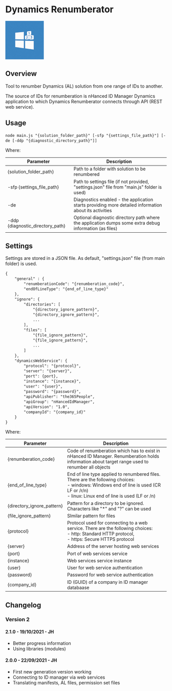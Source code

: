 # Dynamics Renumberator

![Dynamics Renumberator](/res/img/logo120x120.png)

## Overview

Tool to renumber Dynamics (AL) solution from one range of IDs to another.

The source of IDs for renumberation is nHanced ID Manager Dynamics application to which Dynamics Renumberator connects through API (REST web service).

## Usage

```
node main.js "{solution_folder_path}" [-sfp "{settings_file_path}"] [-de [-ddp "{diagnostic_directory_path}"]]
```

Where:

| Parameter               | Description                                                  |
| ----------------------- | ------------------------------------------------------------ |
| {solution_folder_path}  | Path to a folder with solution to be renumbered              |
| -sfp {settings_file_path} | Path to settings file (if not provided, "settings.json" file from "main.js" folder is used) |
| -de                      | Diagnostics enabled - the application starts providing more detailed information about its activities |
| -ddp {diagnostic_directory_path} | Optional diagnostic directory path where the application dumps some extra debug information (as files) |

## Settings

Settings are stored in a JSON file. As default, "settings.json" file (from main folder) is used.

```
{
    "general" : {
        "renumberationCode": "{renumberation_code}",
        "endOfLineType": "{end_of_line_type}"
    },
    "ignore": {
        "directories": [
            "{directory_ignore_pattern}",
            "{directory_ignore_pattern}",
            ...
        ],
        "files": [
            "{file_ignore_pattern}",
            "{file_ignore_pattern}",
            ...
        ]
    },
    "dynamicsWebService": {
        "protocol": "{protocol}",
        "server": "{server}",
        "port": {port},
        "instance": "{instance}",
        "user": "{user}",
        "password": "{password}",
        "apiPublisher": "the365People",
        "apiGroup": "nHancedIdManager",
        "apiVersion": "1.0",
        "companyId": "{company_id}"
    }
}
```

Where:

| Parameter                  | Description                                                  |
| -------------------------- | ------------------------------------------------------------ |
| {renumberation_code}       | Code of renumberation which has to exist in nHanced ID Manager. Renumberation holds information about target range used to renumber all objects |
| {end_of_line_type}         | End of line type applied to renumbered files. There are the following choices:<br />- windows: Windows end of line is used (CR LF or  /r/n) <br />- linux: Linux end of line is used (LF or /n) |
| {directory_ignore_pattern} | Pattern for a directory to be ignored. Characters like "*" and "?" can be used |
| {file_ignore_pattern}      | SImilar pattern for files                                    |
| {protocol}                 | Protocol used for connecting to a web service. There are the following choices:<br />- http: Standard HTTP protocol,<br />- https: Secure HTTPS protocol |
| {server}                   | Address of the server hosting web services                   |
| {port}                     | Port of web services service                                 |
| {instance}                 | Web services service instance                                |
| {user}                     | User for web service authentication                          |
| {password}                 | Password for web service authentication                      |
| {company_id}               | ID (GUID) of a company in ID manager databaase               |

## Changelog

### Version 2

#### 2.1.0 - 19/10/2021 - JH
- Better progress information  
- Using libraries (modules)

#### 2.0.0 - 22/09/2021 - JH
- First new generation version working
- Connecting to ID manager via web services
- Translating manifests, AL files, permission set files
